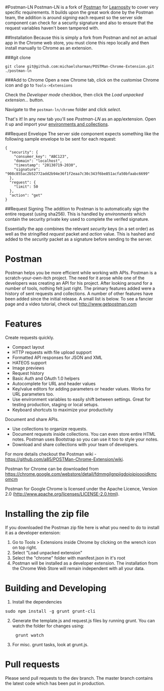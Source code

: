 #Postman-LN
Postman-LN is a fork of [Postman](https://github.com/a85/POSTMan-Chrome-Extension) for [Learnosity](http://www.learnosity.com) to cover very specific requirements. It  builds upon the great work done by the Postman team, the addition is around *signing* each request so the server side component can check for a security signature and also to ensure that the request variables haven't been tampered with.

##Installation
Because this is simply a fork from Postman and not an actual app in the Chrome web store, you must clone this repo locally and then install manually to Chrome as an extension.

###git clone
```
git clone git@github.com:michaelsharman/POSTMan-Chrome-Extension.git ./postman-ln
```

###Add to Chrome
Open a new Chrome tab, click on the customise Chrome icon and go to ```Tools->Extensions```

Check the *Developer mode* checkbox, then click the *Load unpacked extension…* button.

Navigate to the ```postman-ln/chrome``` folder and click *select*.

That's it! In any new tab you'll see *Postman-LN* as an app/extension. Open it up and import your [environments and collections](https://github.com/Learnosity/data/tree/develop/docs/testHarness/postman).

##Request Envelope
The server side component expects something like the following sample envelope to be sent for each request:

```
{
  "security": {
    "consumer_key": "ABC123",
    "domain": "localhost",
    "timestamp": "20130719-2030",
    "signature": "908c855ac2b52772add2b94e36f1f2eaa7c30c343f6be851acfa50bfaabc6699"
  },
  "request": {
    "limit": 50
  },
  "action": "get"
}
```

##Request Signing
The addition to Postman is to automatically sign the entire request (using sha256). This is handled by *environments* which contain the security private key used to complete the verifed signature.

Essentially the app combines the relevant *security* keys (in a set order) as well as the stringified *request* packet and *action* value. This is hashed and added to the *security* packet as a signature before sending to the server.

Postman
=======
Postman helps you be more efficient while working with APIs. Postman is a scratch-your-own-itch project. The need for it arose while one of the developers was creating an API for his project. After looking around for a number of tools, nothing felt just right. The primary features added were a history of sent requests and collections.
A number of other features have been added since the initial release. A small list is below. To see a fancier page and a video tutorial, check out http://www.getpostman.com

Features
========

Create requests quickly.

- Compact layout
- HTTP requests with file upload support
- Formatted API responses for JSON and XML
- HATEOS support
- Image previews
- Request history
- Basic Auth and OAuth 1.0 helpers
- Autocomplete for URL and header values
- Key/value editors for adding parameters or header values. Works for URL parameters too.
- Use environment variables to easily shift between settings. Great for testing production, staging or local setups.
- Keyboard shortcuts to maximize your productivity

Document and share APIs.

- Use collections to organize requests.
- Document requests inside collections. You can even store entire HTML notes. Postman uses Bootstrap so you can use it too to style your notes.
- Download and share collections with your team of developers.

For more details checkout the Postman wiki - https://github.com/a85/POSTMan-Chrome-Extension/wiki.

Postman for Chrome can be downloaded from https://chrome.google.com/webstore/detail/fdmmgilgnpjigdojojpjoooidkmcomcm

Postman for Google Chrome is licensed under the Apache Licence, Version 2.0 (http://www.apache.org/licenses/LICENSE-2.0.html).

Installing the zip file
=========================

If you downloaded the Postman zip file here is what you need to do to install it as a developer extension:

1. Go to Tools > Extensions inside Chrome by clicking on the wrench icon on top right.
2. Select "Load unpacked extension"
3. Select the "chrome" folder with manifest.json in it's root
4. Postman will be installed as a developer extension. The installation from the Chrome Web Store will remain independent with all your data.

Building and Developing
=========================
1. Install the dependencies
<pre>
sudo npm install -g grunt grunt-cli
</pre>
2. Generate the template.js and request.js files by running grunt. You can watch the folder for changes using:
<pre>
	grunt watch
</pre>
3. For misc. grunt tasks, look at grunt.js.

Pull requests
=========================

Please send pull requests to the dev branch. The master branch contains the latest code which has been put in production.
